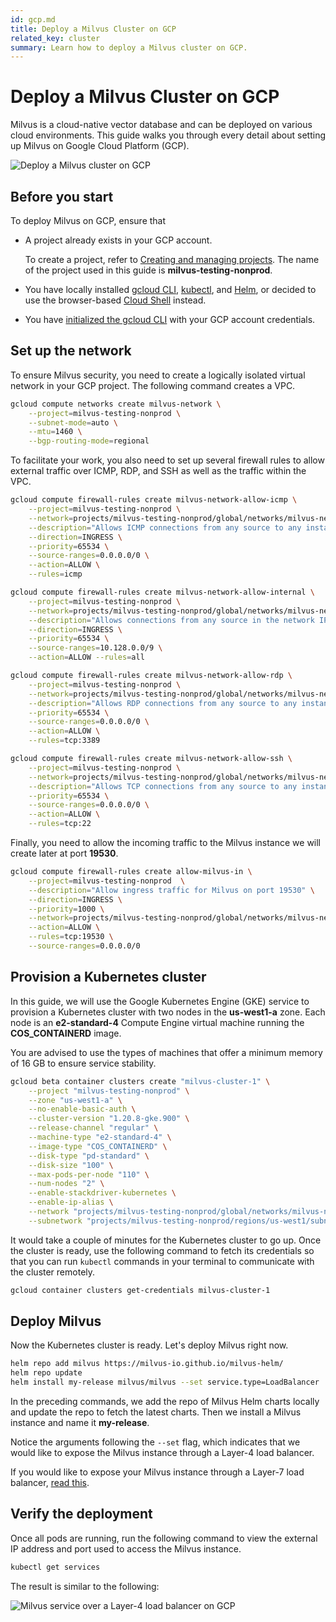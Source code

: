 ```yaml
---
id: gcp.md
title: Deploy a Milvus Cluster on GCP
related_key: cluster
summary: Learn how to deploy a Milvus cluster on GCP.
---
```


# Deploy a Milvus Cluster on GCP

Milvus is a cloud-native vector database and can be deployed on various cloud environments. This guide walks you through every detail about setting up Milvus on Google Cloud Platform (GCP).

![Deploy a Milvus cluster on GCP](../../../../assets/gcp-networking.png)

## Before you start

To deploy Milvus on GCP, ensure that

- A project already exists in your GCP account. 

  To create a project, refer to [Creating and managing projects](https://cloud.google.com/resource-manager/docs/creating-managing-projects). The name of the project used in this guide is **milvus-testing-nonprod**. 

- You have locally installed [gcloud CLI](https://cloud.google.com/sdk/docs/quickstart#installing_the_latest_version), [kubectl](https://kubernetes.io/docs/tasks/tools/), and [Helm](https://helm.sh/docs/intro/install/), or decided to use the browser-based [Cloud Shell](https://cloud.google.com/shell) instead.

- You have [initialized the gcloud CLI](https://cloud.google.com/sdk/docs/install-sdk#initializing_the) with your GCP account credentials.

## Set up the network

To ensure Milvus security, you need to create a logically isolated virtual network in your GCP project. The following command creates a VPC.

```bash
gcloud compute networks create milvus-network \
    --project=milvus-testing-nonprod \
    --subnet-mode=auto \
    --mtu=1460 \
    --bgp-routing-mode=regional
```

To facilitate your work, you also need to set up several firewall rules to allow external traffic over ICMP, RDP, and SSH as well as the traffic within the VPC.

```bash
gcloud compute firewall-rules create milvus-network-allow-icmp \
    --project=milvus-testing-nonprod \
    --network=projects/milvus-testing-nonprod/global/networks/milvus-network \
    --description="Allows ICMP connections from any source to any instance on the network." \
    --direction=INGRESS \
    --priority=65534 \
    --source-ranges=0.0.0.0/0 \
    --action=ALLOW \
    --rules=icmp

gcloud compute firewall-rules create milvus-network-allow-internal \
    --project=milvus-testing-nonprod \
    --network=projects/milvus-testing-nonprod/global/networks/milvus-network \
    --description="Allows connections from any source in the network IP range to any instance on the network using all protocols." \
    --direction=INGRESS \
    --priority=65534 \
    --source-ranges=10.128.0.0/9 \
    --action=ALLOW --rules=all

gcloud compute firewall-rules create milvus-network-allow-rdp \
    --project=milvus-testing-nonprod \
    --network=projects/milvus-testing-nonprod/global/networks/milvus-network \
    --description="Allows RDP connections from any source to any instance on the network using port 3389." \ --direction=INGRESS \
    --priority=65534 \
    --source-ranges=0.0.0.0/0 \
    --action=ALLOW \
    --rules=tcp:3389

gcloud compute firewall-rules create milvus-network-allow-ssh \
    --project=milvus-testing-nonprod \
    --network=projects/milvus-testing-nonprod/global/networks/milvus-network \
    --description="Allows TCP connections from any source to any instance on the network using port 22." \ --direction=INGRESS \
    --priority=65534 \
    --source-ranges=0.0.0.0/0 \
    --action=ALLOW \
    --rules=tcp:22
```

Finally, you need to allow the incoming traffic to the Milvus instance we will create later at port **19530**.

```bash
gcloud compute firewall-rules create allow-milvus-in \
    --project=milvus-testing-nonprod  \
    --description="Allow ingress traffic for Milvus on port 19530" \
    --direction=INGRESS \
    --priority=1000 \
    --network=projects/milvus-testing-nonprod/global/networks/milvus-network \
    --action=ALLOW \
    --rules=tcp:19530 \
    --source-ranges=0.0.0.0/0
```

## Provision a Kubernetes cluster

In this guide, we will use the Google Kubernetes Engine (GKE) service to provision a Kubernetes cluster with two nodes in the **us-west1-a** zone. Each node is an **e2-standard-4** Compute Engine virtual machine running the **COS_CONTAINERD** image.

<div class="alert note">

You are advised to use the types of machines that offer a minimum memory of 16 GB to ensure service stability.

</div>

```bash
gcloud beta container clusters create "milvus-cluster-1" \
    --project "milvus-testing-nonprod" \
    --zone "us-west1-a" \
    --no-enable-basic-auth \
    --cluster-version "1.20.8-gke.900" \
    --release-channel "regular" \
    --machine-type "e2-standard-4" \
    --image-type "COS_CONTAINERD" \
    --disk-type "pd-standard" \
    --disk-size "100" \
    --max-pods-per-node "110" \
    --num-nodes "2" \
    --enable-stackdriver-kubernetes \
    --enable-ip-alias \
    --network "projects/milvus-testing-nonprod/global/networks/milvus-network" \
    --subnetwork "projects/milvus-testing-nonprod/regions/us-west1/subnetworks/milvus-network"
```

It would take a couple of minutes for the Kubernetes cluster to go up. Once the cluster is ready, use the following command to fetch its credentials so that you can run `kubectl` commands in your terminal to communicate with the cluster remotely.

```bash
gcloud container clusters get-credentials milvus-cluster-1
```

## Deploy Milvus

Now the Kubernetes cluster is ready. Let's deploy Milvus right now. 

```bash
helm repo add milvus https://milvus-io.github.io/milvus-helm/
helm repo update
helm install my-release milvus/milvus --set service.type=LoadBalancer
```

In the preceding commands, we add the repo of Milvus Helm charts locally and update the repo to fetch the latest charts. Then we install a Milvus instance and name it **my-release**. 

Notice the arguments following the `--set` flag, which indicates that we would like to expose the Milvus instance through a Layer-4 load balancer. 

If you would like to expose your Milvus instance through a Layer-7 load balancer, [read this](gcp_layer7).

## Verify the deployment

Once all pods are running, run the following command to view the external IP address and port used to access the Milvus instance.

```bash
kubectl get services
```

The result is similar to the following:

![Milvus service over a Layer-4 load balancer on GCP](../../../../assets/gcp.png)